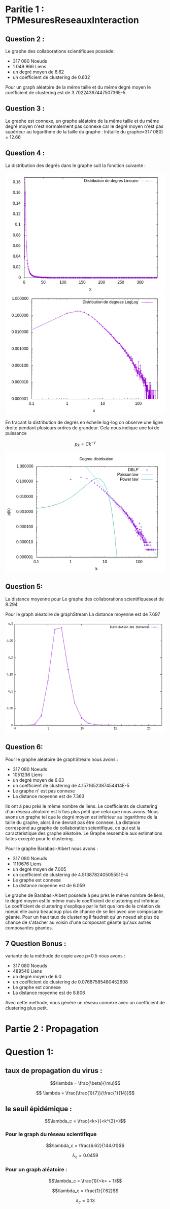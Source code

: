# Paritie 1 : TPMesuresReseauxInteraction
Question 2 : 
------------

Le graphe des collaborations scientifiques possède:
- 317 080 Noeuds
- 1 049 866 Liens
- un degré moyen de 6.62
- un coefficient de clustering de 0.632

Pour un graph aléatoire de la même taille et du même degré moyen le coefficient de clustering est de 3.7022436744750736E-5

Question 3 :
------------
Le graphe est connexe, un graphe aléatoire de  la même taille et du même degré moyen n'est normalement pas connexe car le degré moyen n'est pas supérieur au logarithme de la taille du graphe : ln(taille du graphe=317 080) = 12.66

Question 4 :
------------
La distribution des degrés dans le graphe suit la fonction suivante : 

![distributivite](./Data/DistributiondedegrespLineaire.png)
![distributivite](./Data/DistributiondedegresLoglog.png)

En traçant la distribution de degrés en échelle log-log on observe une ligne droite pendant plusieurs ordres de grandeur. Cela nous indique une loi de puissance 

```math
p_k = C k^{-\gamma}
```


![distributivite](./Data/dd_dblp.png)

Question 5:
------------
La distance moyenne pour Le graphe des collaborations scientifiquesest de 8.294

Pour le graph aléatoire de graphStream La distance moyenne est de 7.697

![distributivite](./Data/distribitiondistance.png)

Question 6:
----------

Pour le graphe aléatoire de graphStream nous avons : 
- 317 080 Noeuds
- 1051236 Liens
- un degré moyen de 6.63
- un coefficient de clustering de 4.1571652387454414E-5
- Le graphe n' est pas connexe
- La distance moyenne est de 7.363

Ils ont à peu près le même nombre de liens. Le coefficients de clustering d'un réseau aléatoire est 5 fois plus petit que celui que nous avons. Nous avons un graphe tel que le degré moyen est inférieur au logarithme de la taille du graphe, alors il ne devrait pas être connexe. La distance correspond au graphe de collaboration scientifique, ce qui est la caractéristique des graphe aléatoire. Le Graphe ressemble aux estimations faites excepté pour le clustering.

Pour le graphe Barabasi-Albert nous avons : 
- 317 080 Noeuds
- 1110676 Liens
- un degré moyen de 7.005
- un coefficient de clustering de 4.513878240505551E-4
- Le graphe est connexe
- La distance moyenne est de 6.059

Le graphe de Barabasi-Albert posséde à peu près le même nombre de liens, le degré moyen est le même mais le coefficient de clustering est inférieur. Le coefficient de clustering s'explique par le fait que lors de la création de noeud elle aurra beaucoup plus de chance de se lier avec une composante géante. Pour un haut taux de clustering il faudrait qu'un noeud ait plus de chance de s'atacher au voisin d'une composant géante qu'aux autres composantes géantes.

7 Question Bonus : 
---------------
variante de la méthode de copie avec p=0.5 nous avons : 
- 317 080 Noeuds
- 489546 Liens
- un degré moyen de 6.0
- un coefficient de clustering de 0.07687585480452608
- Le graphe est connexe
- La distance moyenne est de 8.806

Avec cette methode, nous génère un réseau connexe avec un coefficient  de clustering plus petit.
  
# Partie 2 : Propagation
# Question 1:

## taux de propagation du virus : 

```math
\lambda = \frac{\beta}{\mu}
```
```math
 \lambda = \frac{\frac{1}{7}}{\frac{1}{14}}
 ```
## le seuil épidémique : 
```math
\lambda_c = \frac{<k>}{<k^{2}>}
```
### Pour le graph du réseau scientifique

```math
\lambda_c = \frac{6.62}{144.01}
```

```math
\lambda_c = 0.0459
```

### Pour un graph aléatoire :
```math
\lambda_c = \frac{1}{<k> + 1}
```

```math
\lambda_c = \frac{1}{7.62}
```

```math
\lambda_c = 0.13
```
